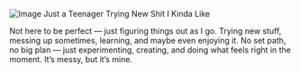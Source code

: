 ![Image](https://github.com/user-attachments/assets/8ae5217f-61b8-4797-b108-be15058c23db)
Just a Teenager Trying New Shit I Kinda Like

Not here to be perfect — just figuring things out as I go. Trying new stuff, messing up sometimes, learning, and maybe even enjoying it. No set path, no big plan — just experimenting, creating, and doing what feels right in the moment. It’s messy, but it’s mine.

